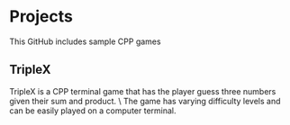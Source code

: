 # Projects

This GitHub includes sample CPP games

## TripleX

TripleX is a CPP terminal game that has the player guess three numbers given their sum and product.
\\
The game has varying difficulty levels and can be easily played on a computer terminal.


 
